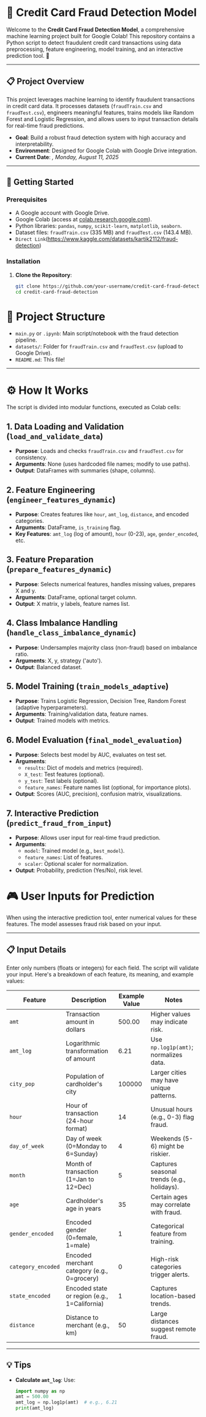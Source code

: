 # 🎉 Credit Card Fraud Detection Model

Welcome to the **Credit Card Fraud Detection Model**, a comprehensive machine learning project built for Google Colab! This repository contains a Python script to detect fraudulent credit card transactions using data preprocessing, feature engineering, model training, and an interactive prediction tool. 🚀

---

## 📋 Project Overview

This project leverages machine learning to identify fraudulent transactions in credit card data. It processes datasets (`fraudTrain.csv` and `fraudTest.csv`), engineers meaningful features, trains models like Random Forest and Logistic Regression, and allows users to input transaction details for real-time fraud predictions.

- **Goal**: Build a robust fraud detection system with high accuracy and interpretability.
- **Environment**: Designed for Google Colab with Google Drive integration.
- **Current Date**: *, Monday, August 11, 2025*

---

## 🚀 Getting Started

### Prerequisites
- A Google account with Google Drive.
- Google Colab (access at [colab.research.google.com](https://colab.research.google.com)).
- Python libraries: `pandas`, `numpy`, `scikit-learn`, `matplotlib`, `seaborn`.
- Dataset files: `fraudTrain.csv` (335 MB) and `fraudTest.csv` (143.4 MB).
- `Direct Link`(https://www.kaggle.com/datasets/kartik2112/fraud-detection)

### Installation
1. **Clone the Repository**:
   ```bash
   git clone https://github.com/your-username/credit-card-fraud-detection.git
   cd credit-card-fraud-detection

# 📂 Project Structure

- `main.py` or `.ipynb`: Main script/notebook with the fraud detection pipeline.
- `datasets/`: Folder for `fraudTrain.csv` and `fraudTest.csv` (upload to Google Drive).
- `README.md`: This file!

---

# ⚙️ How It Works

The script is divided into modular functions, executed as Colab cells:

## 1. Data Loading and Validation (`load_and_validate_data`)
- **Purpose**: Loads and checks `fraudTrain.csv` and `fraudTest.csv` for consistency.
- **Arguments**: None (uses hardcoded file names; modify to use paths).
- **Output**: DataFrames with summaries (shape, columns).

## 2. Feature Engineering (`engineer_features_dynamic`)
- **Purpose**: Creates features like `hour`, `amt_log`, `distance`, and encoded categories.
- **Arguments**: DataFrame, `is_training` flag.
- **Key Features**: `amt_log` (log of amount), `hour` (0-23), `age`, `gender_encoded`, etc.

## 3. Feature Preparation (`prepare_features_dynamic`)
- **Purpose**: Selects numerical features, handles missing values, prepares X and y.
- **Arguments**: DataFrame, optional target column.
- **Output**: X matrix, y labels, feature names list.

## 4. Class Imbalance Handling (`handle_class_imbalance_dynamic`)
- **Purpose**: Undersamples majority class (non-fraud) based on imbalance ratio.
- **Arguments**: X, y, strategy ('auto').
- **Output**: Balanced dataset.

## 5. Model Training (`train_models_adaptive`)
- **Purpose**: Trains Logistic Regression, Decision Tree, Random Forest (adaptive hyperparameters).
- **Arguments**: Training/validation data, feature names.
- **Output**: Trained models with metrics.

## 6. Model Evaluation (`final_model_evaluation`)
- **Purpose**: Selects best model by AUC, evaluates on test set.
- **Arguments**:
  - `results`: Dict of models and metrics (required).
  - `X_test`: Test features (optional).
  - `y_test`: Test labels (optional).
  - `feature_names`: Feature names list (optional, for importance plots).
- **Output**: Scores (AUC, precision), confusion matrix, visualizations.

## 7. Interactive Prediction (`predict_fraud_from_input`)
- **Purpose**: Allows user input for real-time fraud prediction.
- **Arguments**:
  - `model`: Trained model (e.g., `best_model`).
  - `feature_names`: List of features.
  - `scaler`: Optional scaler for normalization.
- **Output**: Probability, prediction (Yes/No), risk level.

# 🎮 User Inputs for Prediction

When using the interactive prediction tool, enter numerical values for these features. The model assesses fraud risk based on your input.

---

## 📋 Input Details

Enter only numbers (floats or integers) for each field. The script will validate your input. Here's a breakdown of each feature, its meaning, and example values:

| **Feature**       | **Description**                                      | **Example Value** | **Notes**                                      |
|-------------------|-----------------------------------------------------|-------------------|-----------------------------------------------|
| `amt`             | Transaction amount in dollars                       | 500.00            | Higher values may indicate risk.              |
| `amt_log`         | Logarithmic transformation of amount                | 6.21              | Use `np.log1p(amt)`; normalizes data.         |
| `city_pop`        | Population of cardholder's city                     | 100000            | Larger cities may have unique patterns.       |
| `hour`            | Hour of transaction (24-hour format)                | 14                | Unusual hours (e.g., 0-3) flag fraud.         |
| `day_of_week`     | Day of week (0=Monday to 6=Sunday)                  | 4                 | Weekends (5-6) might be riskier.              |
| `month`           | Month of transaction (1=Jan to 12=Dec)              | 5                 | Captures seasonal trends (e.g., holidays).    |
| `age`             | Cardholder's age in years                           | 35                | Certain ages may correlate with fraud.        |
| `gender_encoded`  | Encoded gender (0=female, 1=male)                   | 1                 | Categorical feature from training.            |
| `category_encoded`| Encoded merchant category (e.g., 0=grocery)         | 0                 | High-risk categories trigger alerts.          |
| `state_encoded`   | Encoded state or region (e.g., 1=California)        | 1                 | Captures location-based trends.               |
| `distance`        | Distance to merchant (e.g., km)                     | 50                | Large distances suggest remote fraud.         |

---

## 💡 Tips
- **Calculate `amt_log`**: Use:
  ```python
  import numpy as np
  amt = 500.00
  amt_log = np.log1p(amt)  # e.g., 6.21
  print(amt_log)
